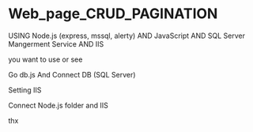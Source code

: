 # Web_page_CRUD_PAGINATION
USING Node.js (express, mssql, alerty) AND JavaScript AND SQL Server Mangerment Service AND IIS

you want to use or see

Go db.js And Connect DB (SQL Server)

Setting IIS

Connect Node.js folder and IIS

thx
